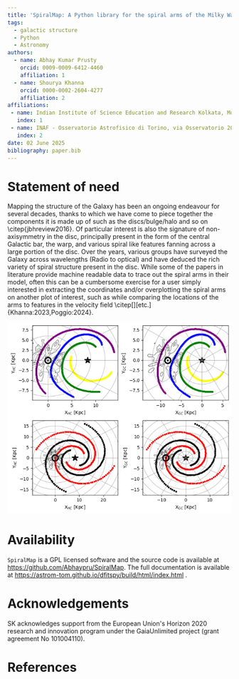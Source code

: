 ```yaml
---
title: 'SpiralMap: A Python library for the spiral arms of the Milky Way'
tags:
  - galactic structure
  - Python
  - Astronomy
authors:
  - name: Abhay Kumar Prusty 
    orcid: 0009-0009-6412-4460
    affiliation: 1
  - name: Shourya Khanna 
    orcid: 0000-0002-2604-4277
    affiliation: 2 
affiliations:
 - name: Indian Institute of Science Education and Research Kolkata, Mohanpur 741246, West Bengal, India
   index: 1
 - name: INAF - Osservatorio Astrofisico di Torino, via Osservatorio 20, 10025 Pino Torinese (TO), Italy
   index: 2 
date: 02 June 2025
bibliography: paper.bib
---
```



# Statement of need
Mapping the structure of the Galaxy has been an ongoing endeavour for several decades, thanks to which we have come to piece together the components it is made up of such as the discs/bulge/halo and so on \citep{jbhreview2016}. Of particular interest is also the signature of non-axisymmetry in the disc, principally present in the form of the central Galactic bar, the warp, and various spiral like features fanning across a large portion of the disc. Over the years, various groups have surveyed the Galaxy across wavelengths (Radio to optical) and have deduced the rich variety of spiral structure present in the disc. While some of the papers in literature provide machine readable data to trace out the spiral arms in their model, often this can be a cumbersome exercise for a user simply interested in extracting the coordinates and/or overplotting the spiral arms on another plot of interest, such as while comparing the locations of the arms to features in the velocity field \citep[][etc.]{Khanna:2023,Poggio:2024}. 



![: .\label{spiral}](spiral.png)



# Availability

``SpiralMap`` is a GPL licensed software and the source code is available at https://github.com/Abhaypru/SpiralMap. The full documentation is available at https://astrom-tom.github.io/dfitspy/build/html/index.html .

# Acknowledgements

SK acknowledges support from the European Union's Horizon 2020 research and innovation program under the GaiaUnlimited project (grant agreement No 101004110).


# References

